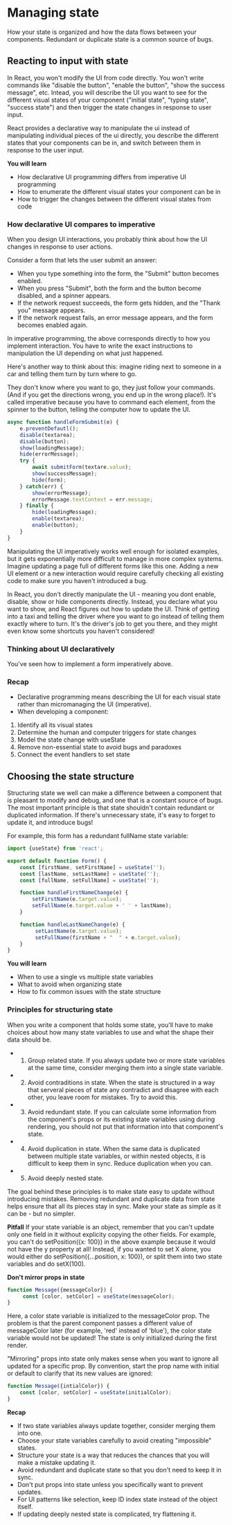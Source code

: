 # Managing state

How your state is organized and how the data flows between your components. Redundant or duplicate state is a common source of bugs.

## Reacting to input with state

In React, you won't modify the UI from code directly. You won't write commands like "disable the button", "enable the button", "show the success message", etc. Intead, you will describe the UI you want to see for the different visual states of your component ("initial state", "typing state", "success state") and then trigger the state changes in response to user input.

React provides a declarative way to manipulate the ui instead of manipulating individual pieces of the ui directly, you describe the different states that your components can be in, and switch between them in response to the user input.

**You will learn**

- How declarative UI programming differs from imperative UI programming
- How to enumerate the different visual states your component can be in
- How to trigger the changes between the different visual states from code

### How declarative UI compares to imperative

When you design UI interactions, you probably think about how the UI changes in response to user actions.

Consider a form that lets the user submit an answer:

- When you type something into the form, the "Submit" button becomes enabled.
- When you press "Submit", both the form and the button become disabled, and a spinner appears.
- If the network request succeeds, the form gets hidden, and the "Thank you" message appears.
- If the network request fails, an error message appears, and the form becomes enabled again.

In imperative programming, the above corresponds directly to how you implement interaction. You have to write the exact instructions to manipulation the UI depending on what just happened.

Here's another way to think about this: imagine riding next to someone in a car and telling them turn by turn where to go.

They don't know where you want to go, they just follow your commands. (And if you get the directions wrong, you end up in the wrong place!). It's called imperative because you have to command each element, from the spinner to the button, telling the computer how to update the UI.

```js
async function handleFormSubmit(e) {
    e.preventDefautl();
    disable(textarea);
    disable(button);
    show(loadingMessage);
    hide(errorMessage);
    try {
        await submitForm(textare.value);
        show(successMessage);
        hide(form);
    } catch(err) {
        show(errorMessage);
        errorMessage.textContext = err.message;
    } finally {
        hide(loadingMessage);
        enable(textarea);
        enable(button);
    }
}
```

Manipulating the UI imperatively works well enough for isolated examples, but it gets exponentially more difficult to manage in more complex systems. Imagine updating a page full of different forms like this one. Adding a new UI element or a new interaction would require carefully checking all existing code to make sure you haven't introduced a bug.

In React, you don't directly manipulate the UI - meaning you dont enable, disable, show or hide components directly. Instead, you declare what you want to show, and React figures out how to update the UI. Think of getting into a taxi and telling the driver where you want to go instead of telling them exactly where to turn. It's the driver's job to get you there, and they might even know some shortcuts you haven't considered!

### Thinking about UI declaratively

You've seen how to implement a form imperatively above.

### Recap

- Declarative programming means describing the UI for each visual state rather than micromanaging the UI (imperative).
- When developing a component:

1. Identify all its visual states
2. Determine the human and computer triggers for state changes
3. Model the state change with useState
4. Remove non-essential state to avoid bugs and paradoxes
5. Connect the event handlers to set state

## Choosing the state structure

Structuring state we well can make a difference between a component that is pleasant to modify and debug, and one that is a constant source of bugs. The most important principle is that state shouldn't contain redundant or duplicated information. If there's unnecessary state, it's easy to forget to update it, and introduce bugs!

For example, this form has a redundant fullName state variable:

```js
import {useState} from 'react';

export default function Form() {
    const [firstName, setFirstName] = useState('');
    const [lastName, setLastName] = useState('');
    const [fullName, setFullName] = useState('');

    function handleFirstNameChange(e) {
        setFirstName(e.target.value);
        setFullName(e.target.value + ' ' + lastName);
    }

    function handleLastNameChange(e) {
         setLastName(e.target.value);
         setFullName(firstName + "  " + e.target.value);
    }
}
```

**You will learn**

- When to use a single vs multiple state variables
- What to avoid when organizing state
- How to fix common issues with the state structure

### Principles for structuring state

When you write a component that holds some state, you'll have to make choices about how many state variables to use and what the shape their data should be.

- 1. Group related state. If you always update two or more state variables at the same time, consider merging them into a single state variable.
- 2. Avoid contraditions in state. When the state is structured in a way that serveral pieces of state any contradict and disagree with each other, you leave room for mistakes. Try to avoid this.
- 3. Avoid redundant state. If you can calculate some information from the component's props or its existing state variables using during rendering, you should not put that information into that component's state.
- 4. Avoid duplication in state. When the same data is duplicated between multiple state variables, or within nested objects, it is difficult to keep them in sync. Reduce duplication when you can.
- 5. Avoid deeply nested state.

The goal behind these principles is to make state easy to update without introducing mistakes. Removing redundant and duplicate data from state helps ensure that all its pieces stay in sync. Make your state as simple as it can be - but no simpler.

**Pitfall**
If your state variable is an object, remember that you can't update only one field in it without explicity copying the other fields. For example, you can't do setPosition({x: 100}) in the above example because it would not have the y property at all! Instead, if you wanted to set X alone, you would either do setPosition({...position, x: 100}), or split them into two state variables and do setX(100).

**Don't mirror props in state**

```js
function Message({messageColor}) {
     const [color, setColor] = useState(messageColor);
}
```

Here, a color state variable is initialized to the messageColor prop. The problem is that the parent component passes a different value of messageColor later (for example, 'red' instead of 'blue'), the color state variable would not be updated! The state is only initialized during the first render.

"Mirroring" props into state only makes sense when you want to ignore all updated for a specific prop. By convention, start the prop name with initial or default to clarify that its new values are ignored:

```js
function Message({intialColor}) {
    const [color, setColor] = useState(initialColor);
}
```

**Recap**

- If two state variables always update together, consider merging them into one.
- Choose your state variables carefully to avoid creating "impossible" states.
- Structure your state is a way that reduces the chances that you will make a mistake updating it.
- Avoid redundant and duplicate state so that you don't need to keep it in sync.
- Don't put props into state unless you specifically want to prevent updates.
- For UI patterns like selection, keep ID index state instead of the object itself.
- If updating deeply nested state is complicated, try flattening it.
